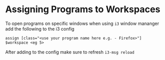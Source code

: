 # Assigning Programs to Workspaces

To open programs on specific windows when using `i3` window mananger add the  following to the i3 config

`assign [class="<use your program name here e.g. - Firefox>"] $workspace <eg 5>`

After adding to the config make sure to refresh `i3-msg reload`